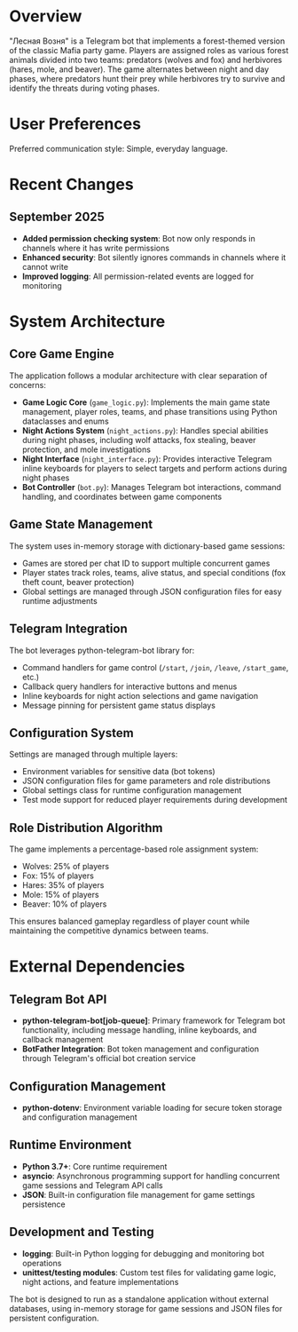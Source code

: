 # Overview

"Лесная Возня" is a Telegram bot that implements a forest-themed version of the classic Mafia party game. Players are assigned roles as various forest animals divided into two teams: predators (wolves and fox) and herbivores (hares, mole, and beaver). The game alternates between night and day phases, where predators hunt their prey while herbivores try to survive and identify the threats during voting phases.

# User Preferences

Preferred communication style: Simple, everyday language.

# Recent Changes

## September 2025
- **Added permission checking system**: Bot now only responds in channels where it has write permissions
- **Enhanced security**: Bot silently ignores commands in channels where it cannot write
- **Improved logging**: All permission-related events are logged for monitoring

# System Architecture

## Core Game Engine
The application follows a modular architecture with clear separation of concerns:

- **Game Logic Core** (`game_logic.py`): Implements the main game state management, player roles, teams, and phase transitions using Python dataclasses and enums
- **Night Actions System** (`night_actions.py`): Handles special abilities during night phases, including wolf attacks, fox stealing, beaver protection, and mole investigations
- **Night Interface** (`night_interface.py`): Provides interactive Telegram inline keyboards for players to select targets and perform actions during night phases
- **Bot Controller** (`bot.py`): Manages Telegram bot interactions, command handling, and coordinates between game components

## Game State Management
The system uses in-memory storage with dictionary-based game sessions:
- Games are stored per chat ID to support multiple concurrent games
- Player states track roles, teams, alive status, and special conditions (fox theft count, beaver protection)
- Global settings are managed through JSON configuration files for easy runtime adjustments

## Telegram Integration
The bot leverages python-telegram-bot library for:
- Command handlers for game control (`/start`, `/join`, `/leave`, `/start_game`, etc.)
- Callback query handlers for interactive buttons and menus
- Inline keyboards for night action selections and game navigation
- Message pinning for persistent game status displays

## Configuration System
Settings are managed through multiple layers:
- Environment variables for sensitive data (bot tokens)
- JSON configuration files for game parameters and role distributions
- Global settings class for runtime configuration management
- Test mode support for reduced player requirements during development

## Role Distribution Algorithm
The game implements a percentage-based role assignment system:
- Wolves: 25% of players
- Fox: 15% of players  
- Hares: 35% of players
- Mole: 15% of players
- Beaver: 10% of players

This ensures balanced gameplay regardless of player count while maintaining the competitive dynamics between teams.

# External Dependencies

## Telegram Bot API
- **python-telegram-bot[job-queue]**: Primary framework for Telegram bot functionality, including message handling, inline keyboards, and callback management
- **BotFather Integration**: Bot token management and configuration through Telegram's official bot creation service

## Configuration Management  
- **python-dotenv**: Environment variable loading for secure token storage and configuration management

## Runtime Environment
- **Python 3.7+**: Core runtime requirement
- **asyncio**: Asynchronous programming support for handling concurrent game sessions and Telegram API calls
- **JSON**: Built-in configuration file management for game settings persistence

## Development and Testing
- **logging**: Built-in Python logging for debugging and monitoring bot operations
- **unittest/testing modules**: Custom test files for validating game logic, night actions, and feature implementations

The bot is designed to run as a standalone application without external databases, using in-memory storage for game sessions and JSON files for persistent configuration.
